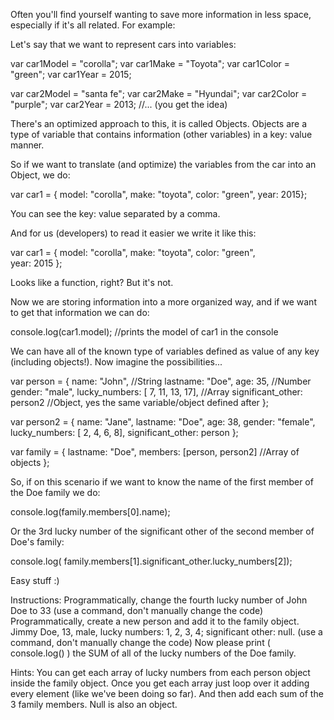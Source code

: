 Often you'll find yourself wanting to save more information in less space, especially if it's all related. For example:

Let's say that we want to represent cars into variables:

var car1Model = "corolla";
var car1Make = "Toyota";
var car1Color = "green";
var car1Year = 2015;

var car2Model = "santa fe";
var car2Make = "Hyundai";
var car2Color = "purple";
var car2Year = 2013;
//... (you get the idea)

There's an optimized approach to this, it is called Objects. Objects are a type of variable that contains information (other variables) in a key: value manner.

So if we want to translate (and optimize) the variables from the car into an Object, we do:

var car1 = { model: "corolla", make: "toyota", color: "green",  year: 2015};


You can see the key: value separated by a comma. 

And for us (developers) to read it easier we write it like this:

var car1 = {
    model: "corolla", 
    make: "toyota", 
    color: "green",  
    year: 2015
};


Looks like a function, right? But it's not.

Now we are storing information into a more organized way, and if we want to get that information we can do:

console.log(car1.model); //prints the model of car1 in the console


We can have all of the known type of variables defined as value of any key (including objects!). Now imagine the possibilities...

var person = {
    name: "John",                    //String
    lastname: "Doe",
    age: 35,                         //Number
    gender: "male",
    lucky_numbers: [ 7, 11, 13, 17], //Array
    significant_other: person2       //Object, yes the same variable/object defined after
};

var person2 = {
    name: "Jane",
    lastname: "Doe",
    age: 38,
    gender: "female",
    lucky_numbers: [ 2, 4, 6, 8],
    significant_other: person
};

var family = {
    lastname: "Doe",
    members: [person, person2]       //Array of objects
};


So, if on this scenario if we want to know the name of the first member of the Doe family we do:

console.log(family.members[0].name);


Or the 3rd lucky number of the significant other of the second member of Doe's family:

console.log( family.members[1].significant_other.lucky_numbers[2]);


Easy stuff :)

Instructions:
Programmatically, change the fourth lucky number of John Doe to 33 (use a command, don't manually change the code)
Programmatically, create a new person and add it to the family object. Jimmy Doe, 13, male, lucky numbers: 1, 2, 3, 4; significant other: null. (use a command, don't manually change the code)
Now please print ( console.log() ) the SUM of all of the lucky numbers of the Doe family.

Hints:
You can get each array of lucky numbers from each person object inside the family object.
Once you get each array just loop over it adding every element (like we've been doing so far). And then add each sum of the 3 family members.
Null is also an object.